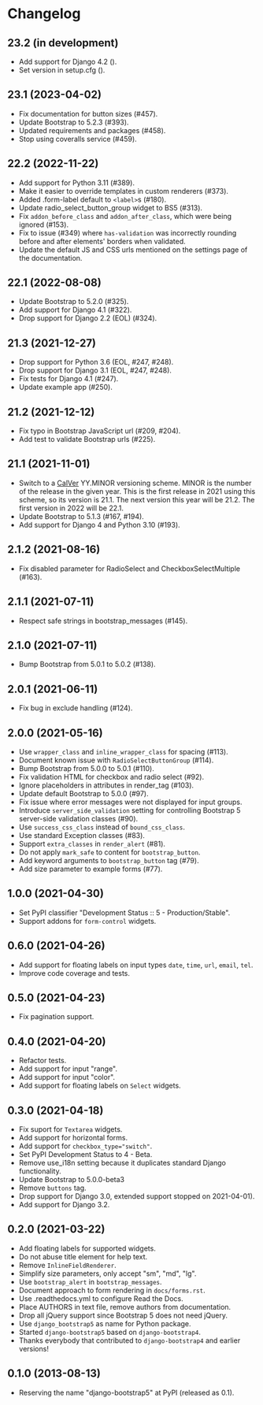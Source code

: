 # Changelog

## 23.2 (in development)

- Add support for Django 4.2 ().
- Set version in setup.cfg ().

## 23.1 (2023-04-02)

- Fix documentation for button sizes (#457).
- Update Bootstrap to 5.2.3 (#393).
- Updated requirements and packages (#458).
- Stop using coveralls service (#459).

## 22.2 (2022-11-22)

- Add support for Python 3.11 (#389).
- Make it easier to override templates in custom renderers (#373).
- Added .form-label default to `<label>`s (#180).
- Update radio_select_button_group widget to BS5 (#313).
- Fix `addon_before_class` and `addon_after_class`, which were being ignored (#153).
- Fix to issue (#349) where `has-validation` was incorrectly rounding before and after elements' borders when validated.
- Update the default JS and CSS urls mentioned on the settings page of the documentation.

## 22.1 (2022-08-08)

- Update Bootstrap to 5.2.0 (#325).
- Add support for Django 4.1 (#322).
- Drop support for Django 2.2 (EOL) (#324).

## 21.3 (2021-12-27)

- Drop support for Python 3.6 (EOL, #247, #248).
- Drop support for Django 3.1 (EOL, #247, #248).
- Fix tests for Django 4.1 (#247).
- Update example app (#250).

## 21.2 (2021-12-12)

- Fix typo in Bootstrap JavaScript url (#209, #204).
- Add test to validate Bootstrap urls (#225).

## 21.1 (2021-11-01)

- Switch to a [CalVer](https://calver.org) YY.MINOR versioning scheme. MINOR is the number of the release in the given year. This is the first release in 2021 using this scheme, so its version is 21.1. The next version this year will be 21.2. The first version in 2022 will be 22.1.
- Update Bootstrap to 5.1.3 (#167, #194).
- Add support for Django 4 and Python 3.10 (#193).
## 2.1.2 (2021-08-16)

- Fix disabled parameter for RadioSelect and CheckboxSelectMultiple (#163).

## 2.1.1 (2021-07-11)

- Respect safe strings in bootstrap_messages (#145).

## 2.1.0 (2021-07-11)

- Bump Bootstrap from 5.0.1 to 5.0.2 (#138).

## 2.0.1 (2021-06-11)

- Fix bug in exclude handling (#124).

## 2.0.0 (2021-05-16)

- Use `wrapper_class` and `inline_wrapper_class` for spacing (#113).
- Document known issue with `RadioSelectButtonGroup` (#114).
- Bump Bootstrap from 5.0.0 to 5.0.1 (#110).
- Fix validation HTML for checkbox and radio select (#92).
- Ignore placeholders in attributes in render_tag (#103).
- Update default Bootstrap to 5.0.0 (#97).
- Fix issue where error messages were not displayed for input groups.
- Introduce `server_side_validation` setting for controlling Bootstrap 5 server-side validation classes (#90).
- Use `success_css_class` instead of `bound_css_class`.
- Use standard Exception classes (#83).
- Support `extra_classes` in `render_alert` (#81).
- Do not apply `mark_safe` to content for `bootstrap_button`.
- Add keyword arguments to `bootstrap_button` tag (#79).
- Add size parameter to example forms (#77).

## 1.0.0 (2021-04-30)

- Set PyPI classifier "Development Status :: 5 - Production/Stable".
- Support addons for `form-control` widgets.

## 0.6.0 (2021-04-26)

- Add support for floating labels on input types `date`, `time`, `url`, `email`, `tel`.
- Improve code coverage and tests.

## 0.5.0 (2021-04-23)

- Fix pagination support.

## 0.4.0 (2021-04-20)

- Refactor tests.
- Add support for input "range".
- Add support for input "color".
- Add support for floating labels on `Select` widgets.

## 0.3.0 (2021-04-18)

- Fix suport for `Textarea` widgets.
- Add support for horizontal forms.
- Add support for `checkbox_type="switch"`.
- Set PyPI Development Status to 4 - Beta.
- Remove use_i18n setting because it duplicates standard Django functionality.
- Update Bootstrap to 5.0.0-beta3
- Remove `buttons` tag.
- Drop support for Django 3.0, extended support stopped on 2021-04-01).
- Add support for Django 3.2.

## 0.2.0 (2021-03-22)

- Add floating labels for supported widgets.
- Do not abuse title element for help text.
- Remove `InlineFieldRenderer`.
- Simplify size parameters, only accept "sm", "md", "lg".
- Use `bootstrap_alert` in `bootstrap_messages`.
- Document approach to form rendering in `docs/forms.rst`.
- Use .readthedocs.yml to configure Read the Docs.
- Place AUTHORS in text file, remove authors from documentation.
- Drop all jQuery support since Bootstrap 5 does not need jQuery.
- Use `django_bootstrap5` as name for Python package.
- Started `django-bootstrap5` based on `django-bootstrap4`.
- Thanks everybody that contributed to `django-bootstrap4` and earlier versions!

## 0.1.0 (2013-08-13)

- Reserving the name "django-bootstrap5" at PyPI (released as 0.1).
